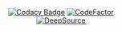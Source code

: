 <div align="center">

[![Codacy Badge][codacy-badge]][codacy-url]
[![CodeFactor][codefactor-badge]][codefactor-url]</br>
[![DeepSource][deepsource-badge]][deepsource-url]

</div>

[codacy-badge]: https://api.codacy.com/project/badge/Grade/f36986ee62774fb1922800fbe95ae76b
[codacy-url]: https://app.codacy.com/gh/NEPTOBR/kosan?utm_source=github.com&utm_medium=referral&utm_content=NEPTOBR/kosan&utm_campaign=Badge_Grade_Dashboard
[codefactor-badge]: https://www.codefactor.io/repository/github/neptobr/kosan/badge
[codefactor-url]: https://www.codefactor.io/repository/github/neptobr/kosan
[deepsource-badge]: https://static.deepsource.io/deepsource-badge-dark-mini.svg
[deepsource-url]: https://deepsource.io/gh/NEPTOBR/kosan/?ref=repository-badge
